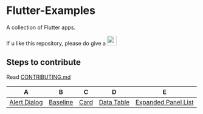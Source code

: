 # Flutter-Examples
A collection of Flutter apps.

If u like this repository, please do give a <img src="https://cdn3.iconfinder.com/data/icons/stars-5/512/gold_star-512.png" height="25em"/>

## Steps to contribute

Read [CONTRIBUTING.md](./CONTRIBUTING.md)

|      A      |       B      |      C      |       D      |       E       |
:-------------:|:------------:|:-----------:|:------------:|:-------------:|
| [Alert Dialog](https://github.com/infiniteoverflow/Flutter-Examples/tree/master/alert_dialog) | [Baseline](https://github.com/infiniteoverflow/Flutter-Examples/tree/master/baseline) | [Card](https://github.com/infiniteoverflow/Flutter-Examples/tree/master/card) | [Data Table](https://github.com/infiniteoverflow/Flutter-Examples/tree/master/data_table) | [Expanded Panel List](https://github.com/infiniteoverflow/Flutter-Examples/tree/master/expanded_panel_list)
